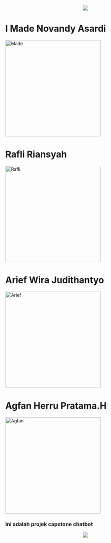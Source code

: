 <h1 align="center">
    <img src ="https://readme-typing-svg.herokuapp.com/?font=Righteous&size=35&center=true&vCenter=true&width=500&height=70&duration=5000&lines=Halo!+👋;+Yuk+kenalan+dengan+kami!;" />
</h1>

# I Made Novandy Asardi
<img src="https://github.com/agfanpratama/kepston_chatbot/blob/main/anggota/foto%20made.png?raw=true" alt="Made" width="300">

# Rafli Riansyah
<img src="https://github.com/agfanpratama/kepston_chatbot/blob/main/anggota/foto%20rafli.png?raw=true" alt="Rafli" width="300">

# Arief Wira Judithantyo
<img src="https://github.com/agfanpratama/kepston_chatbot/blob/main/anggota/foto%20arif.png?raw=true" alt="Arief" width="300">

# Agfan Herru Pratama.H
<img src="https://github.com/agfanpratama/kepston_chatbot/blob/main/anggota/foto%20agfan.png?raw=true" alt="Agfan" width="300">

</br>

### Ini adalah projek capstone chatbot

<div align="center">
    <a href="https://discord.gg/VCX7Qdqa" target="_blank">
        <img src="https://img.shields.io/badge/Discord-5865F2?style=for-the-badge&logo=discord&logoColor=white" target="_blank" />
    </a>

